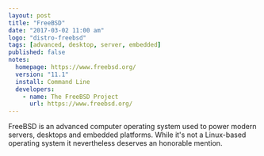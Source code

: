 ```yaml
---
layout: post
title: "FreeBSD"
date: "2017-03-02 11:00 am"
logo: "distro-freebsd"
tags: [advanced, desktop, server, embedded]
published: false
notes:
  homepage: https://www.freebsd.org/
  version: "11.1"
  install: Command Line
  developers:
    - name: The FreeBSD Project
      url: https://www.freebsd.org/
---
```


FreeBSD is an advanced computer operating system used to power modern servers, desktops and embedded platforms. While it's not a Linux-based operating system it nevertheless deserves an honorable mention.